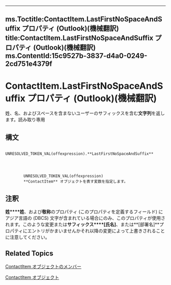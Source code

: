 

---
ms.Toctitle:ContactItem.LastFirstNoSpaceAndSuffix プロパティ (Outlook)(機械翻訳)
title:ContactItem.LastFirstNoSpaceAndSuffix プロパティ (Outlook)(機械翻訳)
ms.ContentId:15c9527b-3837-d4a0-0249-2cd751e4379f
---
# ContactItem.LastFirstNoSpaceAndSuffix プロパティ (Outlook)(機械翻訳)




姓、名、およびスペースを含まないユーザーのサフィックスを含む**文字列**を返します。読み取り専用

## 構文

            UNRESOLVED_TOKEN_VAL(offexpression).**LastFirstNoSpaceAndSuffix**




            UNRESOLVED_TOKEN_VAL(offexpression)
            **ContactItem** オブジェクトを表す変数を指定します。



## 注釈
**姓****姓**、および**敬称**のプロパティ (このプロパティを定義するフィールド) にアジア言語の (DBCS) 文字が含まれている場合にのみ、このプロパティが使用されます。このような変更または**サフィックス****[氏名]**、または**[部署名]**プロパティにエントリがかまいませんかそれ以降の変更によって上書きされることに注意してください。



## Related Topics

[ContactItem オブジェクトのメンバー](a8b13369-4c87-02aa-e62a-1f3067e559fa.md)

[ContactItem オブジェクト](8e32093c-a678-f1fd-3f35-c2d8994d166f.md)




